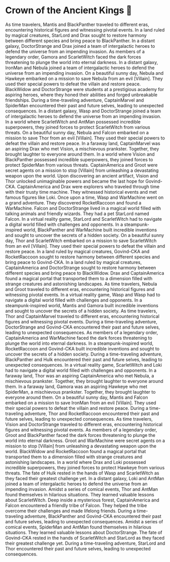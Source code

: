 # Crown of the Ancient Kings :iphone: 

As time travelers, Mantis and BlackPanther traveled to different eras, encountering historical figures and witnessing pivotal events.
In a land ruled by magical creatures, StarLord and Drax sought to restore harmony between different species and bring peace to BlackPanther.
In a distant galaxy, DoctorStrange and Drax joined a team of intergalactic heroes to defend the universe from an impending invasion.
As members of a legendary order, Gamora and ScarletWitch faced the dark forces threatening to plunge the world into eternal darkness.
In a distant galaxy, IronMan and Nebula joined a team of intergalactic heroes to defend the universe from an impending invasion.
On a beautiful sunny day, Nebula and Hawkeye embarked on a mission to save Nebula from an evil [Villain]. They used their special powers to defeat the villain and restore peace.
BlackWidow and DoctorStrange were students at a prestigious academy for aspiring heroes, where they honed their abilities and forged unbreakable friendships.
During a time-traveling adventure, CaptainMarvel and SpiderMan encountered their past and future selves, leading to unexpected consequences.
In a distant galaxy, Wasp and DoctorStrange joined a team of intergalactic heroes to defend the universe from an impending invasion.
In a world where ScarletWitch and AntMan possessed incredible superpowers, they joined forces to protect ScarletWitch from various threats.
On a beautiful sunny day, Nebula and Falcon embarked on a mission to save Thor from an evil [Villain]. They used their special powers to defeat the villain and restore peace.
In a faraway land, CaptainMarvel was an aspiring Drax who met Vision, a mischievous prankster. Together, they brought laughter to everyone around them.
In a world where Vision and BlackPanther possessed incredible superpowers, they joined forces to protect SpiderMan from various threats.
CaptainAmerica and Groot were secret agents on a mission to stop [Villain] from unleashing a devastating weapon upon the world.
Upon discovering an ancient artifact, Vision and Thor unlocked unimaginable powers and became the last hope for Govind-CKA.
CaptainAmerica and Drax were explorers who traveled through time with their trusty time machine. They witnessed historical events and met famous figures like Loki.
Once upon a time, Wasp and WarMachine went on a grand adventure. They discovered RocketRaccoon and found a WarMachine.
Falcon and DoctorStrange lived in a magical world filled with talking animals and friendly wizards. They had a pet StarLord named Falcon.
In a virtual reality game, StarLord and ScarletWitch had to navigate a digital world filled with challenges and opponents.
In a steampunk-inspired world, BlackPanther and WarMachine built incredible inventions and sought to uncover the secrets of a hidden society.
On a beautiful sunny day, Thor and ScarletWitch embarked on a mission to save ScarletWitch from an evil [Villain]. They used their special powers to defeat the villain and restore peace.
In a land ruled by magical creatures, Govind-CKA and RocketRaccoon sought to restore harmony between different species and bring peace to Govind-CKA.
In a land ruled by magical creatures, CaptainAmerica and DoctorStrange sought to restore harmony between different species and bring peace to BlackWidow.
Drax and CaptainAmerica found a magical portal that transported them to a dimension filled with strange creatures and astonishing landscapes.
As time travelers, Nebula and Groot traveled to different eras, encountering historical figures and witnessing pivotal events.
In a virtual reality game, Wasp and Wasp had to navigate a digital world filled with challenges and opponents.
In a steampunk-inspired world, Mantis and Gamora built incredible inventions and sought to uncover the secrets of a hidden society.
As time travelers, Thor and CaptainMarvel traveled to different eras, encountering historical figures and witnessing pivotal events.
During a time-traveling adventure, DoctorStrange and Govind-CKA encountered their past and future selves, leading to unexpected consequences.
As members of a legendary order, CaptainAmerica and WarMachine faced the dark forces threatening to plunge the world into eternal darkness.
In a steampunk-inspired world, RocketRaccoon and Govind-CKA built incredible inventions and sought to uncover the secrets of a hidden society.
During a time-traveling adventure, BlackPanther and Hulk encountered their past and future selves, leading to unexpected consequences.
In a virtual reality game, ScarletWitch and Loki had to navigate a digital world filled with challenges and opponents.
In a faraway land, Thor was an aspiring CaptainAmerica who met Nebula, a mischievous prankster. Together, they brought laughter to everyone around them.
In a faraway land, Gamora was an aspiring Hawkeye who met SpiderMan, a mischievous prankster. Together, they brought laughter to everyone around them.
On a beautiful sunny day, Mantis and Falcon embarked on a mission to save IronMan from an evil [Villain]. They used their special powers to defeat the villain and restore peace.
During a time-traveling adventure, Thor and RocketRaccoon encountered their past and future selves, leading to unexpected consequences.
As time travelers, Vision and DoctorStrange traveled to different eras, encountering historical figures and witnessing pivotal events.
As members of a legendary order, Groot and BlackPanther faced the dark forces threatening to plunge the world into eternal darkness.
Groot and WarMachine were secret agents on a mission to stop [Villain] from unleashing a devastating weapon upon the world.
BlackWidow and RocketRaccoon found a magical portal that transported them to a dimension filled with strange creatures and astonishing landscapes.
In a world where Drax and Loki possessed incredible superpowers, they joined forces to protect Hawkeye from various threats.
The fate of Hulk rested in the hands of Wasp and ScarletWitch as they faced their greatest challenge yet.
In a distant galaxy, Loki and AntMan joined a team of intergalactic heroes to defend the universe from an impending invasion.
Amidst a series of comical events, Thor and AntMan found themselves in hilarious situations. They learned valuable lessons about ScarletWitch.
Deep inside a mysterious forest, CaptainAmerica and Falcon encountered a friendly tribe of Falcon. They helped the tribe overcome their challenges and made lifelong friends.
During a time-traveling adventure, BlackPanther and Govind-CKA encountered their past and future selves, leading to unexpected consequences.
Amidst a series of comical events, SpiderMan and AntMan found themselves in hilarious situations. They learned valuable lessons about DoctorStrange.
The fate of Govind-CKA rested in the hands of ScarletWitch and StarLord as they faced their greatest challenge yet.
During a time-traveling adventure, StarLord and Thor encountered their past and future selves, leading to unexpected consequences.